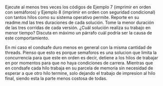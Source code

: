 Ejecute al menos tres veces los códigos de Ejemplo 7 (imprimir en orden con semáforos) y Ejemplo 8 (imprimir en orden con seguridad condicional) con tantos hilos como su sistema operativo permite. Reporte en su readme.md las tres duraciones de cada solución. Tome la menor duración de las tres corridas de cada versión. ¿Cuál solución realiza su trabajo en menor tiempo? Discuta en máximo un párrafo cuál podría ser la causa de este comportamiento.

En mi caso el condsafe duro menos en general con la misma cantidad de threads.
Pienso que esto es porque semaforos es una solucion que limita la concurrencia para que este en orden
es decir, detiene a los hilos de trabajar en por momentos para que no haya condiciones de carrera.
Mientras que en condsafe cada hilo trabaja en su parcela de memoria sin necesidad de esperar a que otro hilo termine,
solo dejando el trabajo de impresion al hilo final, siendo esta la parte menos costosa de todas.
